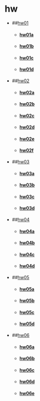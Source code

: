 # hw

* ##[hw01](hw01.md)
	* #### [hw01a](hw01/hw01a.md)
	* #### [hw01b](hw01/hw01b.md)
	* #### [hw01c](hw01/hw01c.md)
	* #### [hw01d](hw01/hw01d.md)
* ##[hw02](hw02.md)
	* #### [hw02a](hw02/hw02a.md)
	* #### [hw02b](hw02/hw02b.md)
	* #### [hw02c](hw02/hw02c.md)
	* #### [hw02d](hw02/hw02d.md)
	* #### [hw02e](hw02/hw02e.md)
	* #### [hw02f](hw02/hw02f.md)
* ##[hw03](hw03.md)
	* #### [hw03a](hw03/hw03a.md)
	* #### [hw03b](hw03/hw03b.md)
	* #### [hw03c](hw03/hw03c.md)
	* #### [hw03d](hw03/hw03d.md)
* ##[hw04](hw04.md)
	* #### [hw04a](hw04/hw04a.md)
	* #### [hw04b](hw04/hw04b.md)
	* #### [hw04c](hw04/hw04c.md)
	* #### [hw04d](hw04/hw04d.md)
* ##[hw05](hw05.md)
	* #### [hw05a](hw05/hw05a.md)
	* #### [hw05b](hw05/hw05b.md)
	* #### [hw05c](hw05/hw05c.md)
	* #### [hw05d](hw05/hw05d.md)
* ##[hw06](hw06.md)
	* #### [hw06a](hw06/hw06a.md)
	* #### [hw06b](hw06/hw06b.md)
	* #### [hw06c](hw06/hw06c.md)
	* #### [hw06d](hw06/hw06d.md)
	* #### [hw06e](hw06/hw06e.md)